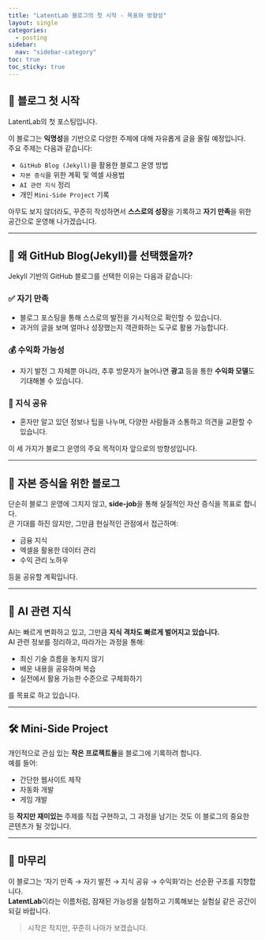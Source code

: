 ```yaml
---
title: "LatentLab 블로그의 첫 시작 - 목표와 방향성"
layout: single
categories:
  - posting
sidebar:
  nav: "sidebar-category"
toc: true
toc_sticky: true
---
```


## 👋 블로그 첫 시작

LatentLab의 첫 포스팅입니다.

이 블로그는 **익명성**을 기반으로 다양한 주제에 대해 자유롭게 글을 올릴 예정입니다.  
주요 주제는 다음과 같습니다:

- `GitHub Blog (Jekyll)`을 활용한 블로그 운영 방법  
- `자본 증식`을 위한 계획 및 엑셀 사용법  
- `AI 관련 지식` 정리  
- 개인 `Mini-Side Project` 기록  

아무도 보지 않더라도, 꾸준히 작성하면서 **스스로의 성장**을 기록하고 **자기 만족**을 위한 공간으로 운영해 나가겠습니다.

---

## 🧠 왜 GitHub Blog(Jekyll)를 선택했을까?

Jekyll 기반의 GitHub 블로그를 선택한 이유는 다음과 같습니다:

### ✅ 자기 만족
- 블로그 포스팅을 통해 스스로의 발전을 가시적으로 확인할 수 있습니다.
- 과거의 글을 보며 얼마나 성장했는지 객관화하는 도구로 활용 가능합니다.

### 💰 수익화 가능성
- 자기 발전 그 자체뿐 아니라, 추후 방문자가 늘어나면 **광고** 등을 통한 **수익화 모델**도 기대해볼 수 있습니다.

### 🔄 지식 공유
- 혼자만 알고 있던 정보나 팁을 나누며, 다양한 사람들과 소통하고 의견을 교환할 수 있습니다.

이 세 가지가 블로그 운영의 주요 목적이자 앞으로의 방향성입니다.

---

## 💸 자본 증식을 위한 블로그

단순히 블로그 운영에 그치지 않고, **side-job**을 통해 실질적인 자산 증식을 목표로 합니다.  
큰 기대를 하진 않지만, 그만큼 현실적인 관점에서 접근하며:

- 금융 지식
- 엑셀을 활용한 데이터 관리
- 수익 관리 노하우

등을 공유할 계획입니다.

---

## 🤖 AI 관련 지식

AI는 빠르게 변화하고 있고, 그만큼 **지식 격차도 빠르게 벌어지고 있습니다.**  
AI 관련 정보를 정리하고, 따라가는 과정을 통해:

- 최신 기술 흐름을 놓치지 않기
- 배운 내용을 공유하며 복습
- 실전에서 활용 가능한 수준으로 구체화하기

를 목표로 하고 있습니다.

---

## 🛠 Mini-Side Project

개인적으로 관심 있는 **작은 프로젝트들**을 블로그에 기록하려 합니다.  
예를 들어:

- 간단한 웹사이트 제작
- 자동화 개발
- 게임 개발

등 **작지만 재미있는** 주제를 직접 구현하고, 그 과정을 남기는 것도 이 블로그의 중요한 콘텐츠가 될 것입니다.

---

## 📌 마무리

이 블로그는 ‘자기 만족 → 자기 발전 → 지식 공유 → 수익화’라는 선순환 구조를 지향합니다.  
**LatentLab**이라는 이름처럼, 잠재된 가능성을 실험하고 기록해보는 실험실 같은 공간이 되길 바랍니다.

> 시작은 작지만, 꾸준히 나아가 보겠습니다.